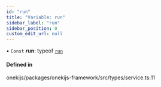 ```yaml
---
id: "run"
title: "Variable: run"
sidebar_label: "run"
sidebar_position: 0
custom_edit_url: null
---
```


• `Const` **run**: typeof [`run`](run.md)

#### Defined in

onekijs/packages/onekijs-framework/src/types/service.ts:11
